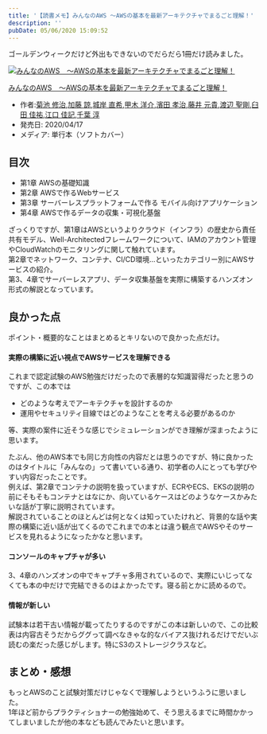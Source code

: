 ```yaml
---
title: '【読書メモ】みんなのAWS 〜AWSの基本を最新アーキテクチャでまるごと理解！'
description: ''
pubDate: 05/06/2020 15:09:52
---
```


<p>ゴールデンウィークだけど外出もできないのでだらだら1冊だけ読みました。</p>

<p><div class="hatena-asin-detail"><a href="https://www.amazon.co.jp/exec/obidos/ASIN/4297113295/hatena-blog-22/"><img src="https://m.media-amazon.com/images/I/51xgJBghlOL._SL160_.jpg" class="hatena-asin-detail-image" alt="みんなのAWS　〜AWSの基本を最新アーキテクチャでまるごと理解！" title="みんなのAWS　〜AWSの基本を最新アーキテクチャでまるごと理解！"></a><div class="hatena-asin-detail-info"><p class="hatena-asin-detail-title"><a href="https://www.amazon.co.jp/exec/obidos/ASIN/4297113295/hatena-blog-22/">みんなのAWS　〜AWSの基本を最新アーキテクチャでまるごと理解！</a></p><ul><li><span class="hatena-asin-detail-label">作者:</span><a href="http://d.hatena.ne.jp/keyword/%B5%C6%C3%D3%20%BD%A4%BC%A3" class="keyword">菊池 修治</a>,<a href="http://d.hatena.ne.jp/keyword/%B2%C3%C6%A3%20%CE%CA" class="keyword">加藤 諒</a>,<a href="http://d.hatena.ne.jp/keyword/%BE%EB%B4%DF%20%C4%BE%B4%F5" class="keyword">城岸 直希</a>,<a href="http://d.hatena.ne.jp/keyword/%B9%C3%CC%DA%20%CD%CE%B2%F0" class="keyword">甲木 洋介</a>,<a href="http://d.hatena.ne.jp/keyword/%DF%C0%C5%C4%20%B9%A7%BC%A3" class="keyword">濱田 孝治</a>,<a href="http://d.hatena.ne.jp/keyword/%C6%A3%B0%E6%20%B8%B5%B5%AE" class="keyword">藤井 元貴</a>,<a href="http://d.hatena.ne.jp/keyword/%C5%CF%CA%D5%20%C0%BB%B9%E4" class="keyword">渡辺 聖剛</a>,<a href="http://d.hatena.ne.jp/keyword/%B1%B1%C5%C4%20%B2%C2%CD%B4" class="keyword">臼田 佳祐</a>,<a href="http://d.hatena.ne.jp/keyword/%B9%BE%B8%FD%20%B2%C2%B5%AD" class="keyword">江口 佳記</a>,<a href="http://d.hatena.ne.jp/keyword/%C0%E9%CD%D5%20%BD%DF" class="keyword">千葉 淳</a></li><li><span class="hatena-asin-detail-label">発売日:</span> 2020/04/17</li><li><span class="hatena-asin-detail-label">メディア:</span> 単行本（ソフトカバー）</li></ul></div><div class="hatena-asin-detail-foot"></div></div></p>

<h2>目次</h2>

<ul>
<li>第1章 AWSの基礎知識</li>
<li>第2章 AWSで作るWebサービス</li>
<li>第3章 サーバーレスプラットフォームで作る モバイル向けアプリケーション</li>
<li>第4章 AWSで作るデータの収集・可視化基盤</li>
</ul>

<p>ざっくりですが、第1章はAWSというよりクラウド（インフラ）の歴史から責任共有モデル、Well-Architectedフレームワークについて、IAMのアカウント管理やCloudWatchのモニタリングに関して触れています。<br />
第2章でネットワーク、コンテナ、CI/CD環境...といったカテゴリー別にAWSサービスの紹介。<br />
第3、4章でサーバーレスアプリ、データ収集基盤を実際に構築するハンズオン形式の解説となっています。</p>

<h2>良かった点</h2>

<p>ポイント・概要的なことはまとめるとキリないので良かった点だけ。</p>

<h4>実際の構築に近い視点でAWSサービスを理解できる</h4>

<p>これまで認定試験のAWS勉強だけだったので表層的な知識習得だったと思うのですが、この本では</p>

<ul>
<li>どのような考えでアーキテクチャを設計するのか</li>
<li>運用やセキュリティ目線ではどのようなことを考える必要があるのか</li>
</ul>

<p>等、実際の案件に近そうな感じでシミュレーションができ理解が深まったように思います。</p>

<p>たぶん、他のAWS本でも同じ方向性の内容だとは思うのですが、特に良かったのはタイトルに「みんなの」って書いている通り、初学者の人にとっても学びやすい内容だったことです。<br />
例えば、第2章でコンテナの説明を扱っていますが、ECRやECS、EKSの説明の前にそもそもコンテナとはなにか、向いているケースはどのようなケースかみたいな話が丁寧に説明されています。<br />
解説されていることのほとんどは何となくは知っていたけれど、背景的な話や実際の構築に近い話が出てくるのでこれまでの本とは違う観点でAWSやそのサービスを見れるようになったかなと思います。</p>

<h4>コンソールのキャプチャが多い</h4>

<p>3、4章のハンズオンの中でキャプチャ多用されているので、実際にいじってなくても本の中だけで完結できるのはよかったです。寝る前とかに読めるので。</p>

<h4>情報が新しい</h4>

<p>試験本は若干古い情報が載ってたりするのですがこの本は新しいので、この比較表は内容古そうだからググって調べなきゃな的なバイアス抜けれるだけでだいぶ読むの楽だった感じがします。特にS3のストレージクラスなど。</p>

<h2>まとめ・感想</h2>

<p>もっとAWSのこと試験対策だけじゃなくで理解しようというふうに思いました。<br />
1年ほど前からプラクティショナーの勉強始めて、そう思えるまでに時間かかってしまいましたが他の本なども読んでみたいと思います。</p>
